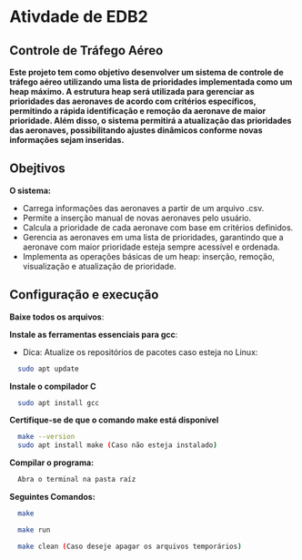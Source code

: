 # Ativdade de EDB2
## Controle de Tráfego Aéreo

**Este projeto tem como objetivo desenvolver um sistema de controle de tráfego
aéreo utilizando uma lista de prioridades implementada como um heap
máximo. A estrutura heap será utilizada para gerenciar as prioridades das
aeronaves de acordo com critérios específicos, permitindo a rápida identificação e remoção da aeronave de maior prioridade. Além disso, o sistema
permitirá a atualização das prioridades das aeronaves, possibilitando ajustes
dinâmicos conforme novas informações sejam inseridas.**

## Obejtivos
**O sistema:**
- Carrega informações das aeronaves a partir de um arquivo .csv.
- Permite a inserção manual de novas aeronaves pelo usuário.
- Calcula a prioridade de cada aeronave com base em critérios definidos.
- Gerencia as aeronaves em uma lista de prioridades, garantindo que a aeronave com maior prioridade esteja sempre acessível e ordenada.
- Implementa as operações básicas de um heap: inserção, remoção, visualização e atualização de prioridade.

## Configuração e execução

**Baixe todos os arquivos**:

**Instale as ferramentas essenciais para gcc**:

- Dica: Atualize os repositórios de pacotes caso esteja no Linux:
```bash
  sudo apt update
```
**Instale o compilador C**
```bash
  sudo apt install gcc
```
**Certifique-se de que o comando make está disponível**
```bash
  make --version
  sudo apt install make (Caso não esteja instalado)
```
**Compilar o programa:**
```bash
  Abra o terminal na pasta raíz
```
**Seguintes Comandos:**
```bash
  make
```
```bash
  make run
```
```bash
  make clean (Caso deseje apagar os arquivos temporários)
```
